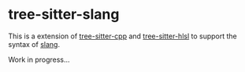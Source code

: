 tree-sitter-slang
==================

This is a extension of [tree-sitter-cpp](https://github.com/tree-sitter/tree-sitter-cpp) 
and [tree-sitter-hlsl](https://github.com/theHamsta/tree-sitter-hlsl) to support
the syntax of [slang](https://shader-slang.com/slang/user-guide/index.html).

Work in progress...
